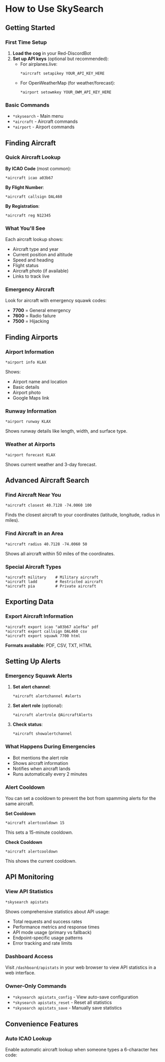 # How to Use SkySearch

## Getting Started

### First Time Setup
1. **Load the cog** in your Red-DiscordBot
2. **Set up API keys** (optional but recommended):
   - For airplanes.live:
     ```
     *aircraft setapikey YOUR_API_KEY_HERE
     ```
   - For OpenWeatherMap (for weather/forecast):
     ```
     *airport setowmkey YOUR_OWM_API_KEY_HERE
     ```

### Basic Commands
- `*skysearch` - Main menu
- `*aircraft` - Aircraft commands
- `*airport` - Airport commands

## Finding Aircraft

### Quick Aircraft Lookup
**By ICAO Code** (most common):
```
*aircraft icao a03b67
```

**By Flight Number**:
```
*aircraft callsign DAL460
```

**By Registration**:
```
*aircraft reg N12345
```

### What You'll See
Each aircraft lookup shows:
- Aircraft type and year
- Current position and altitude
- Speed and heading
- Flight status
- Aircraft photo (if available)
- Links to track live

### Emergency Aircraft
Look for aircraft with emergency squawk codes:
- **7700** = General emergency
- **7600** = Radio failure
- **7500** = Hijacking

## Finding Airports

### Airport Information
```
*airport info KLAX
```
Shows:
- Airport name and location
- Basic details
- Airport photo
- Google Maps link

### Runway Information
```
*airport runway KLAX
```
Shows runway details like length, width, and surface type.

### Weather at Airports
```
*airport forecast KLAX
```
Shows current weather and 3-day forecast.

## Advanced Aircraft Search

### Find Aircraft Near You
```
*aircraft closest 40.7128 -74.0060 100
```
Finds the closest aircraft to your coordinates (latitude, longitude, radius in miles).

### Find Aircraft in an Area
```
*aircraft radius 40.7128 -74.0060 50
```
Shows all aircraft within 50 miles of the coordinates.

### Special Aircraft Types
```
*aircraft military    # Military aircraft
*aircraft ladd        # Restricted aircraft
*aircraft pia         # Private aircraft
```

## Exporting Data

### Export Aircraft Information
```
*aircraft export icao "a03b67 a1ef6a" pdf
*aircraft export callsign DAL460 csv
*aircraft export squawk 7700 html
```

**Formats available**: PDF, CSV, TXT, HTML

## Setting Up Alerts

### Emergency Squawk Alerts
1. **Set alert channel**:
   ```
   *aircraft alertchannel #alerts
   ```

2. **Set alert role** (optional):
   ```
   *aircraft alertrole @AircraftAlerts
   ```

3. **Check status**:
   ```
   *aircraft showalertchannel
   ```

### What Happens During Emergencies
- Bot mentions the alert role
- Shows aircraft information
- Notifies when aircraft lands
- Runs automatically every 2 minutes

### Alert Cooldown
You can set a cooldown to prevent the bot from spamming alerts for the same aircraft.

**Set Cooldown**
```
*aircraft alertcooldown 15
```
This sets a 15-minute cooldown.

**Check Cooldown**
```
*aircraft alertcooldown
```
This shows the current cooldown.

## API Monitoring

### View API Statistics
```
*skysearch apistats
```
Shows comprehensive statistics about API usage:
- Total requests and success rates
- Performance metrics and response times
- API mode usage (primary vs fallback)
- Endpoint-specific usage patterns
- Error tracking and rate limits

### Dashboard Access
Visit `/dashboard/apistats` in your web browser to view API statistics in a web interface.

### Owner-Only Commands
- `*skysearch apistats_config` - View auto-save configuration
- `*skysearch apistats_reset` - Reset all statistics
- `*skysearch apistats_save` - Manually save statistics

## Convenience Features

### Auto ICAO Lookup
Enable automatic aircraft lookup when someone types a 6-character hex code:
```